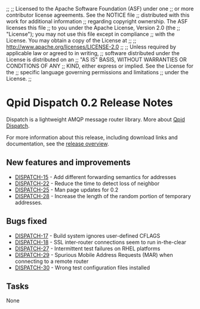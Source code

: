 ;;
;; Licensed to the Apache Software Foundation (ASF) under one
;; or more contributor license agreements.  See the NOTICE file
;; distributed with this work for additional information
;; regarding copyright ownership.  The ASF licenses this file
;; to you under the Apache License, Version 2.0 (the
;; "License"); you may not use this file except in compliance
;; with the License.  You may obtain a copy of the License at
;; 
;;   http://www.apache.org/licenses/LICENSE-2.0
;; 
;; Unless required by applicable law or agreed to in writing,
;; software distributed under the License is distributed on an
;; "AS IS" BASIS, WITHOUT WARRANTIES OR CONDITIONS OF ANY
;; KIND, either express or implied.  See the License for the
;; specific language governing permissions and limitations
;; under the License.
;;

# Qpid Dispatch 0.2 Release Notes

Dispatch is a lightweight AMQP message router library. More about
[Qpid Dispatch]({{site_url}}/components/dispatch-router/index.html).

For more information about this release, including download links and
documentation, see the [release overview](index.html).


## New features and improvements

 - [DISPATCH-15](https://issues.apache.org/jira/browse/DISPATCH-15) - Add different forwarding semantics for addresses
 - [DISPATCH-22](https://issues.apache.org/jira/browse/DISPATCH-22) - Reduce the time to detect loss of neighbor
 - [DISPATCH-25](https://issues.apache.org/jira/browse/DISPATCH-25) - Man page updates for 0.2
 - [DISPATCH-28](https://issues.apache.org/jira/browse/DISPATCH-28) - Increase the length of the random portion of temporary addresses.

## Bugs fixed

 - [DISPATCH-17](https://issues.apache.org/jira/browse/DISPATCH-17) - Build system ignores user-defined CFLAGS
 - [DISPATCH-18](https://issues.apache.org/jira/browse/DISPATCH-18) - SSL inter-router connections seem to run in-the-clear
 - [DISPATCH-27](https://issues.apache.org/jira/browse/DISPATCH-27) - Intermittent test failures on RHEL platforms
 - [DISPATCH-29](https://issues.apache.org/jira/browse/DISPATCH-29) - Spurious Mobile Address Requests (MAR) when connecting to a remote router
 - [DISPATCH-30](https://issues.apache.org/jira/browse/DISPATCH-30) - Wrong test configuration files installed

## Tasks

<div class="none">None</div>
